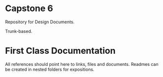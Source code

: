 # Capstone 6

Repository for Design Documents.

Trunk-based.

# First Class Documentation

All references should point here to links, files and documents. Readmes can be created in nested folders for expositions.